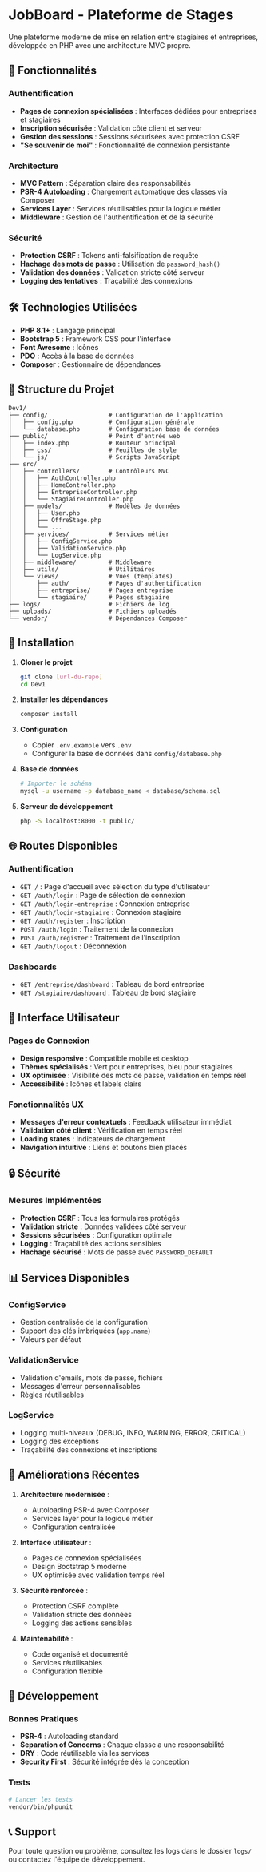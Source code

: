 # JobBoard - Plateforme de Stages

Une plateforme moderne de mise en relation entre stagiaires et entreprises, développée en PHP avec une architecture MVC propre.

## 🚀 Fonctionnalités

### Authentification
- **Pages de connexion spécialisées** : Interfaces dédiées pour entreprises et stagiaires
- **Inscription sécurisée** : Validation côté client et serveur
- **Gestion des sessions** : Sessions sécurisées avec protection CSRF
- **"Se souvenir de moi"** : Fonctionnalité de connexion persistante

### Architecture
- **MVC Pattern** : Séparation claire des responsabilités
- **PSR-4 Autoloading** : Chargement automatique des classes via Composer
- **Services Layer** : Services réutilisables pour la logique métier
- **Middleware** : Gestion de l'authentification et de la sécurité

### Sécurité
- **Protection CSRF** : Tokens anti-falsification de requête
- **Hachage des mots de passe** : Utilisation de `password_hash()`
- **Validation des données** : Validation stricte côté serveur
- **Logging des tentatives** : Traçabilité des connexions

## 🛠️ Technologies Utilisées

- **PHP 8.1+** : Langage principal
- **Bootstrap 5** : Framework CSS pour l'interface
- **Font Awesome** : Icônes
- **PDO** : Accès à la base de données
- **Composer** : Gestionnaire de dépendances

## 📁 Structure du Projet

```
Dev1/
├── config/                 # Configuration de l'application
│   ├── config.php          # Configuration générale
│   └── database.php        # Configuration base de données
├── public/                 # Point d'entrée web
│   ├── index.php           # Routeur principal
│   ├── css/                # Feuilles de style
│   └── js/                 # Scripts JavaScript
├── src/
│   ├── controllers/        # Contrôleurs MVC
│   │   ├── AuthController.php
│   │   ├── HomeController.php
│   │   ├── EntrepriseController.php
│   │   └── StagiaireController.php
│   ├── models/             # Modèles de données
│   │   ├── User.php
│   │   ├── OffreStage.php
│   │   └── ...
│   ├── services/           # Services métier
│   │   ├── ConfigService.php
│   │   ├── ValidationService.php
│   │   └── LogService.php
│   ├── middleware/         # Middleware
│   ├── utils/              # Utilitaires
│   └── views/              # Vues (templates)
│       ├── auth/           # Pages d'authentification
│       ├── entreprise/     # Pages entreprise
│       └── stagiaire/      # Pages stagiaire
├── logs/                   # Fichiers de log
├── uploads/                # Fichiers uploadés
└── vendor/                 # Dépendances Composer
```

## 🔧 Installation

1. **Cloner le projet**
   ```bash
   git clone [url-du-repo]
   cd Dev1
   ```

2. **Installer les dépendances**
   ```bash
   composer install
   ```

3. **Configuration**
   - Copier `.env.example` vers `.env`
   - Configurer la base de données dans `config/database.php`

4. **Base de données**
   ```bash
   # Importer le schéma
   mysql -u username -p database_name < database/schema.sql
   ```

5. **Serveur de développement**
   ```bash
   php -S localhost:8000 -t public/
   ```

## 🌐 Routes Disponibles

### Authentification
- `GET /` : Page d'accueil avec sélection du type d'utilisateur
- `GET /auth/login` : Page de sélection de connexion
- `GET /auth/login-entreprise` : Connexion entreprise
- `GET /auth/login-stagiaire` : Connexion stagiaire
- `GET /auth/register` : Inscription
- `POST /auth/login` : Traitement de la connexion
- `POST /auth/register` : Traitement de l'inscription
- `GET /auth/logout` : Déconnexion

### Dashboards
- `GET /entreprise/dashboard` : Tableau de bord entreprise
- `GET /stagiaire/dashboard` : Tableau de bord stagiaire

## 🎨 Interface Utilisateur

### Pages de Connexion
- **Design responsive** : Compatible mobile et desktop
- **Thèmes spécialisés** : Vert pour entreprises, bleu pour stagiaires
- **UX optimisée** : Visibilité des mots de passe, validation en temps réel
- **Accessibilité** : Icônes et labels clairs

### Fonctionnalités UX
- **Messages d'erreur contextuels** : Feedback utilisateur immédiat
- **Validation côté client** : Vérification en temps réel
- **Loading states** : Indicateurs de chargement
- **Navigation intuitive** : Liens et boutons bien placés

## 🔒 Sécurité

### Mesures Implémentées
- **Protection CSRF** : Tous les formulaires protégés
- **Validation stricte** : Données validées côté serveur
- **Sessions sécurisées** : Configuration optimale
- **Logging** : Traçabilité des actions sensibles
- **Hachage sécurisé** : Mots de passe avec `PASSWORD_DEFAULT`

## 📊 Services Disponibles

### ConfigService
- Gestion centralisée de la configuration
- Support des clés imbriquées (`app.name`)
- Valeurs par défaut

### ValidationService
- Validation d'emails, mots de passe, fichiers
- Messages d'erreur personnalisables
- Règles réutilisables

### LogService
- Logging multi-niveaux (DEBUG, INFO, WARNING, ERROR, CRITICAL)
- Logging des exceptions
- Traçabilité des connexions et inscriptions

## 🚀 Améliorations Récentes

1. **Architecture modernisée** :
   - Autoloading PSR-4 avec Composer
   - Services layer pour la logique métier
   - Configuration centralisée

2. **Interface utilisateur** :
   - Pages de connexion spécialisées
   - Design Bootstrap 5 moderne
   - UX optimisée avec validation temps réel

3. **Sécurité renforcée** :
   - Protection CSRF complète
   - Validation stricte des données
   - Logging des actions sensibles

4. **Maintenabilité** :
   - Code organisé et documenté
   - Services réutilisables
   - Configuration flexible

## 📝 Développement

### Bonnes Pratiques
- **PSR-4** : Autoloading standard
- **Separation of Concerns** : Chaque classe a une responsabilité
- **DRY** : Code réutilisable via les services
- **Security First** : Sécurité intégrée dès la conception

### Tests
```bash
# Lancer les tests
vendor/bin/phpunit
```

## 📞 Support

Pour toute question ou problème, consultez les logs dans le dossier `logs/` ou contactez l'équipe de développement.